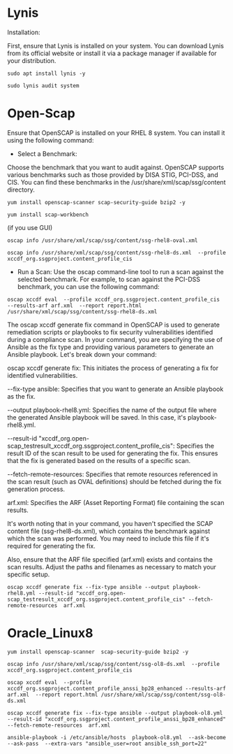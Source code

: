 # Lynis

Installation:


First, ensure that Lynis is installed on your system. You can download Lynis from its official website or install it via a package manager if available for your distribution.


```
sudo apt install lynis -y
```

```
sudo lynis audit system
```

# Open-Scap

Ensure that OpenSCAP is installed on your RHEL 8 system. You can install it using the following command:

* Select a Benchmark:

Choose the benchmark that you want to audit against. OpenSCAP supports various benchmarks such as those provided by DISA STIG, PCI-DSS, and CIS. You can find these benchmarks in the /usr/share/xml/scap/ssg/content directory.

```
yum install openscap-scanner scap-security-guide bzip2 -y
```

```
yum install scap-workbench
```
(if you use GUI)

```
oscap info /usr/share/xml/scap/ssg/content/ssg-rhel8-oval.xml
```
```
oscap info /usr/share/xml/scap/ssg/content/ssg-rhel8-ds.xml  --profile xccdf_org.ssgproject.content_profile_cis
```

* Run a Scan:
Use the oscap command-line tool to run a scan against the selected benchmark. For example, to scan against the PCI-DSS benchmark, you can use the following command:

```
oscap xccdf eval  --profile xccdf_org.ssgproject.content_profile_cis  --results-arf arf.xml  --report report.html /usr/share/xml/scap/ssg/content/ssg-rhel8-ds.xml
```

The oscap xccdf generate fix command in OpenSCAP is used to generate remediation scripts or playbooks to fix security vulnerabilities identified during a compliance scan. In your command, you are specifying the use of Ansible as the fix type and providing various parameters to generate an Ansible playbook. Let's break down your command:

oscap xccdf generate fix: This initiates the process of generating a fix for identified vulnerabilities.

--fix-type ansible: Specifies that you want to generate an Ansible playbook as the fix.

--output playbook-rhel8.yml: Specifies the name of the output file where the generated Ansible playbook will be saved. In this case, it's playbook-rhel8.yml.

--result-id "xccdf_org.open-scap_testresult_xccdf_org.ssgproject.content_profile_cis": Specifies the result ID of the scan result to be used for generating the fix. This ensures that the fix is generated based on the results of a specific scan.

--fetch-remote-resources: Specifies that remote resources referenced in the scan result (such as OVAL definitions) should be fetched during the fix generation process.

arf.xml: Specifies the ARF (Asset Reporting Format) file containing the scan results.

It's worth noting that in your command, you haven't specified the SCAP content file (ssg-rhel8-ds.xml), which contains the benchmark against which the scan was performed. You may need to include this file if it's required for generating the fix.

Also, ensure that the ARF file specified (arf.xml) exists and contains the scan results. Adjust the paths and filenames as necessary to match your specific setup.

```
oscap xccdf generate fix --fix-type ansible --output playbook-rhel8.yml --result-id "xccdf_org.open-scap_testresult_xccdf_org.ssgproject.content_profile_cis" --fetch-remote-resources  arf.xml
```


# Oracle_Linux8

```
yum install openscap-scanner  scap-security-guide bzip2 -y
```

```
oscap info /usr/share/xml/scap/ssg/content/ssg-ol8-ds.xml  --profile xccdf_org.ssgproject.content_profile_cis
```

```
oscap xccdf eval  --profile xccdf_org.ssgproject.content_profile_anssi_bp28_enhanced --results-arf arf.xml  --report report.html /usr/share/xml/scap/ssg/content/ssg-ol8-ds.xml
```

```
oscap xccdf generate fix --fix-type ansible --output playbook-ol8.yml --result-id "xccdf_org.ssgproject.content_profile_anssi_bp28_enhanced" --fetch-remote-resources  arf.xml
```

```
ansible-playbook -i /etc/ansible/hosts  playbook-ol8.yml  --ask-become --ask-pass  --extra-vars "ansible_user=root ansible_ssh_port=22" 
```
